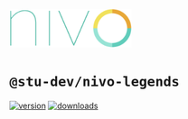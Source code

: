 <a href="https://nivo.rocks"><img alt="nivo" src="https://raw.githubusercontent.com/plouc/nivo/master/nivo.png" width="216" height="68"/></a>

# `@stu-dev/nivo-legends`

[![version](https://img.shields.io/npm/v/@stu-dev/nivo-legends?style=for-the-badge)](https://www.npmjs.com/package/@stu-dev/nivo-legends)
[![downloads](https://img.shields.io/npm/dm/@stu-dev/nivo-legends?style=for-the-badge)](https://www.npmjs.com/package/@stu-dev/nivo-legends)
